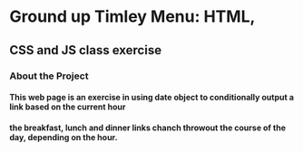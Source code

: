 # Ground up Timley Menu: HTML,
## CSS and JS class exercise
### About the Project
#### This web page is an exercise in using date object to conditionally output a link based on the current hour
#### the breakfast, lunch and dinner links chanch throwout the course of the day, depending on the hour.
